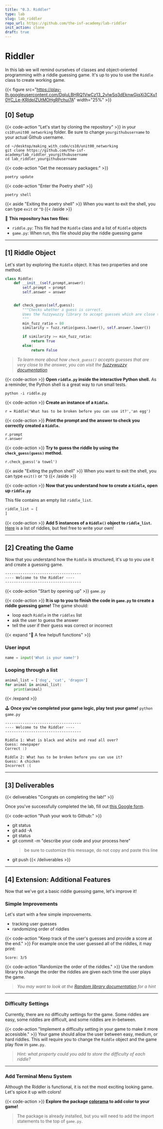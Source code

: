 ```yaml
---
title: "0.3. Riddler"
type: lab
slug: lab_riddler
repo_url: https://github.com/the-isf-academy/lab-riddler
init_action: clone
draft: true
---
```


# Riddler

In this lab we will remind ourselves of classes and object-oriented programming with a riddle guessing game. It's up to you to use the `Riddle` class to create working game.

{{< figure src="https://play-lh.googleusercontent.com/DqluLBHRQ1VwCz13_2vIwSq3dEknwGjqXi3CXu10YC_Le-KRldpIZUtMOHgRPchui7A" width="25%"  >}}



## [0] Setup


{{< code-action "Let's start by cloning the repository" >}} in your `cs10\unit00_networking` folder.  Be sure to change `yourgithubusername` to your actual Github username.

```shell
cd ~/desktop/making_with_code/cs10/unit00_networking
git clone https://github.com/the-isf-academy/lab_riddler_yourgithubusername
cd lab_riddler_yourgithubusername
```

{{< code-action "Get the necessary packages:" >}}
```shell
poetry update
```

{{< code-action "Enter the Poetry shell" >}} 
```shell
poetry shell
```
{{< aside "Exiting the poetry shell" >}}
When you want to exit the shell, you can type `exit` or `^D`
{{< /aside >}}

📄 **This repository has two files:**
- `riddle.py`: This file had the `Riddle` class and a list of `Riddle` objects
- `game.py`: When run, this file should play the riddle guessing game

---

## [1] Riddle Object

Let's start by exploring the `Riddle` object. It has two properties and one method.
```python
class Riddle:
    def __init__(self,prompt,answer):
        self.prompt = prompt
        self.answer = answer


    def check_guess(self,guess):
        """Checks whether a guess is correct.
        Uses the fuzzywuzzy library to accept guesses which are close to the answer.
        """
        min_fuzz_ratio = 80
        similarity = fuzz.ratio(guess.lower(), self.answer.lower())

        if similarity >= min_fuzz_ratio:
            return True
        else:
            return False
```
> *To learn more about how `check_guess()` accepts guesses that are very close to the answer, you can visit the [fuzzywuzzy documentation](https://pypi.org/project/fuzzywuzzy/)*

{{< code-action >}} **Open `riddle.py` inside the interactive Python shell.** As a reminder, the Python shell is a great way to run small tests.
```shell
python -i riddle.py
```

{{< code-action >}} **Create an instance of a `Riddle`.**
```shell
r = Riddle('What has to be broken before you can use it?','an egg')
```

{{< code-action >}} **Print the prompt and the answer to check you correctly created a `Riddle`.**
```shell
r.prompt
r.answer
```

{{< code-action >}} **Try to guess the riddle by using the `check_guess(guess)` method.**
```shell
r.check_guess('a towel')
```
{{< aside "Exiting the python shell" >}}
When you want to exit the shell, you can type `exit()` or `^D`
{{< /aside >}}

{{< code-action >}} **Now that you understand how to create a `Riddle`, open up `riddle.py`**

This file contains an empty list `riddle_list`. 

```python
riddle_list = [
]
```

{{< code-action  >}} **Add 5 instances of a `Riddle()` object to `riddle_list`.** [Here](https://www.rd.com/list/easy-riddles/) is a list of riddles, but feel free to write your own!

---



## [2] Creating the Game

Now that you understand how the `Riddle` is structured, it's up to you use it and create a guessing game.

```shell
-----------------------------------
---- Welcome to the Riddler ----
-----------------------------------
```

{{< code-action "Start by opening up" >}} `game.py`

{{< code-action >}} **It is up to you to finish the code in `game.py` to create a riddle guessing game!** The game should:
- loop each `Riddle` in the `riddles` list
- ask the user to guess the answer
- tell the user if their guess was correct or incorrect


{{< expand "👾 A few helpufl functions"  >}}

### User input
```python
name = input('What is your name?')
```

### Looping through a list
```python
animal_list = ['dog', 'cat', 'dragon']
for animal in animal_list:
    print(animal)
```
{{< /expand >}}

🕹️ **Once you've completed your game logic, play test your game!** `python game.py`

```shell
-----------------------------------
---- Welcome to the Riddler ----
-----------------------------------

Riddle 1: What is black and white and read all over?
Guess: newspaper
Correct :)

Riddle 2: What has to be broken before you can use it?
Guess: A chicken
Incorrect :(

```
---

## [3] Deliverables


{{< deliverables "Congrats on completing the lab!" >}}  

Once you've successfully completed the lab, fill out [this Google form](https://docs.google.com/forms/d/e/1FAIpQLSd9ZgAtOvdDZBYeIc2iQ_e5xWR3seokZlipsbG05VvQhYrIhA/viewform?usp=sf_link).


{{< code-action "Push your work to Github:" >}}
- git status
- git add -A
- git status
- git commit -m "describe your code and your process here"
  > be sure to customize this message, do not copy and paste this line
- git push
{{< /deliverables >}}

---

## [4] Extension: Additional Features

Now that we've got a basic riddle guessing game, let's improve it!

### Simple Improvements

Let's start with a few simple improvements.
- tracking user guesses
- randomizing order of riddles

{{< code-action "Keep track of the user's guesses and provide a score at the end." >}} For example once the user guessed all of the riddles, it may print:
```shell
Score: 3/5
```

{{< code-action "Randomize the order of the riddles." >}} Use the random library to change the order the riddles are given each time the user plays the game.
> *You may want to look at the [Random library documentation](https://docs.python.org/3/library/random.html#module-random) for a hint*


---

### Difficulty Settings

Currently, there are no difficulty settings for the game. Some riddles are easy, some riddles are difficult, and some riddles are in-between.

{{< code-action "Implement a difficulty setting in your game to make it more accesisble." >}} Your game should allow the user between easy, medium, or hard riddles. This will require you to change the `Riddle` object and the game play flow in `game.py`.
> *Hint: what property could you add to store the difficulty of each riddle?* 

---

### Add Terminal Menu System

Although the Riddler is functional, it is not the most exciting looking game. Let's spice it up with colors!


{{< code-action >}} **Explore the package [colorama](https://pypi.org/project/colorama/) to add color to your game!**

> The package is already installed, but you will need to add the import statements to the top of `game.py`.
